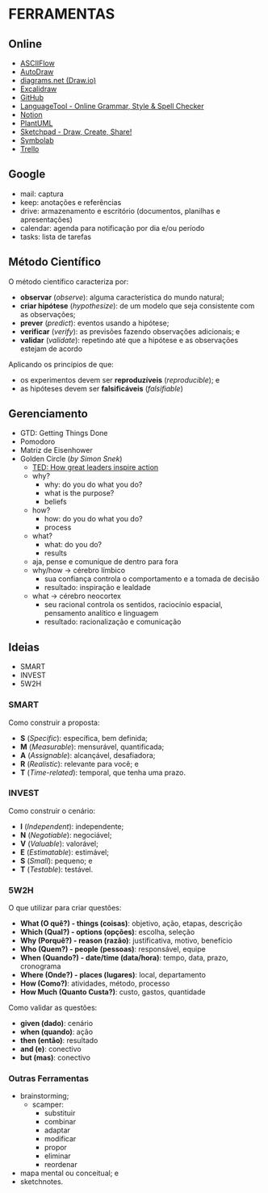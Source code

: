 # FERRAMENTAS

## Online

- [ASCIIFlow](https://asciiflow.com/ 'ASCIIFlow')
- [AutoDraw](https://www.autodraw.com/ 'AutoDraw')
- [diagrams.net (Draw.io)](https://app.diagrams.net/ 'diagrams.net')
- [Excalidraw](https://excalidraw.com/ 'Excalidraw')
- [GitHub](https://github.com/ 'GitHub')
- [LanguageTool - Online Grammar, Style & Spell Checker](https://languagetool.org/ 'LanguageTool - Online Grammar, Style & Spell Checker')
- [Notion](https://www.notion.so/ 'Notion')
- [PlantUML](https://plantuml.com/ 'PlantUML')
- [Sketchpad - Draw, Create, Share!](https://sketch.io/sketchpad/ 'Sketchpad - Draw, Create, Share!')
- [Symbolab](https://symbolab.com/ 'Symbolab')
- [Trello](https://trello.com/ 'Trello')

## Google

- mail: captura
- keep: anotações e referências
- drive: armazenamento e escritório (documentos, planilhas e apresentações)
- calendar: agenda para notificação por dia e/ou período
- tasks: lista de tarefas

## Método Científico

O método científico caracteriza por:

- **observar** (_observe_): alguma característica do mundo natural;
- **criar hipótese** (_hypothesize_): de um modelo que seja consistente com as observações;
- **prever** (_predict_): eventos usando a hipótese;
- **verificar** (_verify_): as previsões fazendo observações adicionais; e
- **validar** (_validate_): repetindo até que a hipótese e as observações estejam de acordo

Aplicando os princípios de que:

- os experimentos devem ser **reproduzíveis** (_reproducible_); e
- as hipóteses devem ser **falsificáveis** (_falsifiable_)

## Gerenciamento

- GTD: Getting Things Done
- Pomodoro
- Matriz de Eisenhower
- Golden Circle (_by Simon Snek_)
  - [TED: How great leaders inspire action](https://www.ted.com/talks/simon_sinek_how_great_leaders_inspire_action/c 'How great leaders inspire action')
  - why?
    - why: do you do what you do?
    - what is the purpose?
    - beliefs
  - how?
    - how: do you do what you do?
    - process
  - what?
    - what: do you do?
    - results
  - aja, pense e comunique de dentro para fora
  - why/how -> cérebro límbico
    - sua confiança controla o comportamento e a tomada de decisão
    - resultado: inspiração e lealdade
  - what -> cérebro neocortex
    - seu racional controla os sentidos, raciocínio espacial, pensamento analítico e linguagem
    - resultado: racionalização e comunicação

## Ideias

- SMART
- INVEST
- 5W2H

### SMART

Como construir a proposta:

- **S** (_Specific_): específica, bem definida;
- **M** (_Measurable_): mensurável, quantificada;
- **A** (_Assignable_): alcançável, desafiadora;
- **R** (_Realistic_): relevante para você; e
- **T** (_Time-related_): temporal, que tenha uma prazo.

### INVEST

Como construir o cenário:

- **I** (_Independent_): independente;
- **N** (_Negotiable_): negociável;
- **V** (_Valuable_): valorável;
- **E** (_Estimatable_): estimável;
- **S** (_Small_): pequeno; e
- **T** (_Testable_): testável.

### 5W2H

O que utilizar para criar questões:

- **What (O quê?) - things (coisas)**: objetivo, ação, etapas, descrição
- **Which (Qual?) - options (opções)**: escolha, seleção
- **Why (Porquê?) - reason (razão)**: justificativa, motivo, benefício
- **Who (Quem?) - people (pessoas)**: responsável, equipe
- **When (Quando?) - date/time (data/hora)**: tempo, data, prazo, cronograma
- **Where (Onde?) - places (lugares)**: local, departamento
- **How (Como?)**: atividades, método, processo
- **How Much (Quanto Custa?)**: custo, gastos, quantidade

Como validar as questões:

- **given (dado)**: cenário
- **when (quando)**: ação
- **then (então)**: resultado
- **and (e)**: conectivo
- **but (mas)**: conectivo

### Outras Ferramentas

- brainstorming;
  - scamper:
    - substituir
    - combinar
    - adaptar
    - modificar
    - propor
    - eliminar
    - reordenar
- mapa mental ou conceitual; e
- sketchnotes.
